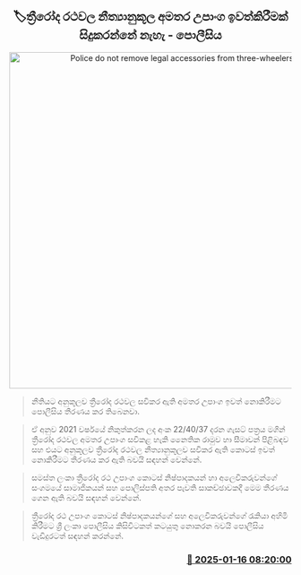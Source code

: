 <p align='center'><b><h2 align='center' title='Police do not remove legal accessories from three-wheelers'>🏷ත්‍රීරෝද රථවල නීත්‍යානුකූල අමතර උපාංග ඉවත්කිරීමක් සිදුකරන්නේ නැහැ - පොලීසිය</h2></b></p>
<p align='center'><img src='https://helakuru.sgp1.cdn.digitaloceanspaces.com/esana/images/lib/three-wheeler.jpg' width='600' alt='Police do not remove legal accessories from three-wheelers'></p>

> නීතියට අනුකූලව ත්‍රීරෝද රථවල සවිකර ඇති අමතර උපාංග ඉවත් නොකිරීමට පොලීසිය තීරණය කර තිබෙනවා.

> ඒ අනුව 2021 වර්ෂයේ නිකුත්කරන ලද අංක 22/40/37 දරන ගැසට් පත්‍රය මගින් ත්‍රීරෝද රථවල අමතර උපාංග සවිකළ හැකි නෛතික රාමුව හා සීමාවන් පිළිබඳව සහ එයට අනුකූලව ත්‍රීරෝද රථවල නීත්‍යානුකූලව සවිකර ඇති කොටස් ඉවත් නොකිරීමට තීරණය කර ඇති බවයි සඳහන් වෙන්නේ.

> සමස්ත ලංකා ත්‍රීරෝද රථ උපාංග කොටස් නිෂ්පාදකයන් හා අලෙවිකරුවන්ගේ සංගමයේ සාමාජිකයන් සහ පොලිස්පති අතර පැවති සාකච්ඡාවකදී මෙම තීරණය ගෙන ඇති බවයි සඳහන් වෙන්නේ.

> ත්‍රීරෝද රථ උපාංග කොටස් නිෂ්පාදකයන්ගේ සහ අලෙවිකරුවන්ගේ රැකියා අහිමි කිරීමට ශ්‍රී ලංකා පොලීසිය කිසිවිටකත් කටයුතු නොකරන බවයි පොලීසිය වැඩිදුරටත් සඳහන් කරන්නේ.



<h3 align='right'><a href='https://www.helakuru.lk/esana/p/106610/'>📅 2025-01-16 08:20:00</a></h3>
